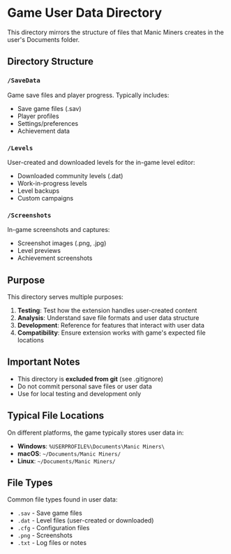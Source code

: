 # Game User Data Directory

This directory mirrors the structure of files that Manic Miners creates in the user's Documents folder.

## Directory Structure

### `/SaveData`
Game save files and player progress. Typically includes:
- Save game files (.sav)
- Player profiles
- Settings/preferences
- Achievement data

### `/Levels`
User-created and downloaded levels for the in-game level editor:
- Downloaded community levels (.dat)
- Work-in-progress levels
- Level backups
- Custom campaigns

### `/Screenshots`
In-game screenshots and captures:
- Screenshot images (.png, .jpg)
- Level previews
- Achievement screenshots

## Purpose

This directory serves multiple purposes:
1. **Testing**: Test how the extension handles user-created content
2. **Analysis**: Understand save file formats and user data structure
3. **Development**: Reference for features that interact with user data
4. **Compatibility**: Ensure extension works with game's expected file locations

## Important Notes

- This directory is **excluded from git** (see .gitignore)
- Do not commit personal save files or user data
- Use for local testing and development only

## Typical File Locations

On different platforms, the game typically stores user data in:
- **Windows**: `%USERPROFILE%\Documents\Manic Miners\`
- **macOS**: `~/Documents/Manic Miners/`
- **Linux**: `~/Documents/Manic Miners/`

## File Types

Common file types found in user data:
- `.sav` - Save game files
- `.dat` - Level files (user-created or downloaded)
- `.cfg` - Configuration files
- `.png` - Screenshots
- `.txt` - Log files or notes